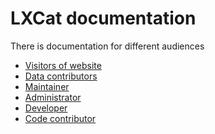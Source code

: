 <!--
SPDX-FileCopyrightText: LXCat team

SPDX-License-Identifier: AGPL-3.0-or-later
-->

# LXCat documentation

There is documentation for different audiences

* [Visitors of website](visitor)
* [Data contributors](data-contributor)
* [Maintainer](maintainer)
* [Administrator](administrator)
* [Developer](developer)
* [Code contributor](code-contributor)
